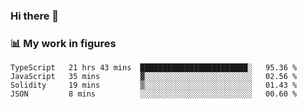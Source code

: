 ### Hi there 👋

### 📊 My work in figures

<!--START_SECTION:waka-->
```text
TypeScript   21 hrs 43 mins  ████████████████████████░   95.36 % 
JavaScript   35 mins         ▓░░░░░░░░░░░░░░░░░░░░░░░░   02.56 % 
Solidity     19 mins         ▒░░░░░░░░░░░░░░░░░░░░░░░░   01.43 % 
JSON         8 mins          ░░░░░░░░░░░░░░░░░░░░░░░░░   00.60 % 
```
<!--END_SECTION:waka-->

